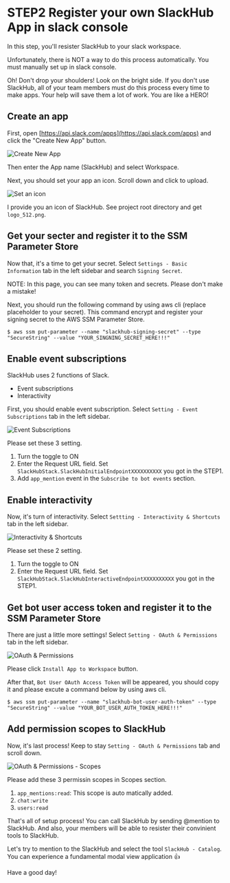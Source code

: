 # STEP2 Register your own SlackHub App in slack console
In this step, you'll resister SlackHub to your slack workspace.

Unfortunately, there is NOT a way to do this process automatically. You must manually set up in slack console.

Oh! Don't drop your shoulders! Look on the bright side.
If you don't use SlackHub, all of your team members must do this process every time to make apps. Your help will save them a lot of work. You are like a HERO!

## Create an app
First, open [https://api.slack.com/apps](https://api.slack.com/apps) and click the "Create New App" button.

![Create New App](https://github.com/nicoJN/slackhub/blob/images/guide_admin_1.png)

Then enter the App name (SlackHub) and select Workspace.

Next, you should set your app an icon. Scroll down and click to upload.

![Set an icon](https://github.com/nicoJN/slackhub/blob/images/guide_admin_2.png)

I provide you an icon of SlackHub. See project root directory and get `logo_512.png`.

## Get your secter and register it to the SSM Parameter Store
Now that, it's a time to get your secret. Select `Settings - Basic Information` tab in the left sidebar and search `Signing Secret`.

NOTE: In this page, you can see many token and secrets. Please don't make a mistake!

Next, you should run the following command by using aws cli (replace placeholder to your secret). This command encrypt and register your signing secret to the AWS SSM Parameter Store.

```
$ aws ssm put-parameter --name "slackhub-signing-secret" --type "SecureString" --value "YOUR_SINGNING_SECRET_HERE!!!"
```

## Enable event subscriptions
SlackHub uses 2 functions of Slack.

- Event subscriptions
- Interactivity

First, you should enable event subscription. Select `Setting - Event Subscriptions` tab in the left sidebar.

![Event Subscriptions](https://github.com/nicoJN/slackhub/blob/images/guide_admin_3.png)

Please set these 3 setting.

1. Turn the toggle to ON
2. Enter the Request URL field. Set `SlackHubStack.SlackHubInitialEndpointXXXXXXXXXX` you got in the STEP1.
3. Add `app_mention` event in the `Subscribe to bot events` section.

## Enable interactivity
Now, it's turn of interactivity. Select `Settting - Interactivity & Shortcuts` tab in the left sidebar.

![Interactivity & Shortcuts](https://github.com/nicoJN/slackhub/blob/images/guide_admin_4.png)

Please set these 2 setting.

1. Turn the toggle to ON
2. Enter the Request URL field. Set `SlackHubStack.SlackHubInteractiveEndpointXXXXXXXXXX` you got in the STEP1.

## Get bot user access token and register it to the SSM Parameter Store
There are just a little more settings! Select `Setting - OAuth & Permissions` tab in the left sidebar.

![OAuth & Permissions](https://github.com/nicoJN/slackhub/blob/images/guide_admin_5.png)

Please click `Install App to Workspace` button. 

After that, `Bot User OAuth Access Token` will be appeared, you should copy it and please excute a command below by using aws cli.

```
$ aws ssm put-parameter --name "slackhub-bot-user-auth-token" --type "SecureString" --value "YOUR_BOT_USER_AUTH_TOKEN_HERE!!!" 
```

## Add permission scopes to SlackHub
Now, it's last process! Keep to stay `Setting - OAuth & Permissions` tab and scroll down.

![OAuth & Permissions - Scopes](https://github.com/nicoJN/slackhub/blob/images/guide_admin_6.png)

Please add these 3 permissin scopes in Scopes section.

1. `app_mentions:read`: This scope is auto matically added.
2. `chat:write`
3. `users:read`

That's all of setup process! You can call SlackHub by sending @mention to SlackHub. 
And also, your members will be able to resister their convinient tools to SlackHub.

Let's try to mention to the SlackHub and select the tool `SlackHub - Catalog`. You can experience a fundamental modal view application :+1:

Have a good day!
